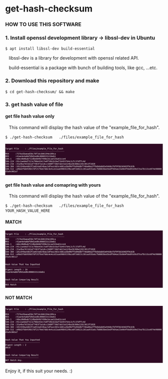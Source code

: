 # get-hash-checksum


### HOW TO USE THIS SOFTWARE

### 1. Install openssl development library -> libssl-dev in Ubuntu
```
$ apt install libssl-dev build-essential
```

&nbsp;&nbsp;&nbsp;libssl-dev is a library for development with openssl related API.  

&nbsp;&nbsp;&nbsp;build-essential is a package with bunch of building tools, like gcc, ...etc.



### 2. Download this repository and make

```
$ cd get-hash-checksum/ && make
```

### 3. get hash value of file

#### get file hash value only

&nbsp;&nbsp;&nbsp;This command will display the hash value of the "example_file_for_hash".

```
$ ./get-hash-checksum   ./files/example_file_for_hash
```

![hash_only_pic](./README.files/hash_only.png)

#### get file hash value and comapring with yours

&nbsp;&nbsp;&nbsp;This command will display the hash value of the "example_file_for_hash".

```
$ ./get-hash-checksum   ./files/example_file_for_hash   YOUR_HASH_VALUE_HERE
```

#### MATCH
![hash_with_valify_1](./README.files/hash_with_valify_1.png)

#### NOT MATCH
![hash_with_valify_2](./README.files/hash_with_valify_2.png)


Enjoy it, 
if this suit your needs. :)
